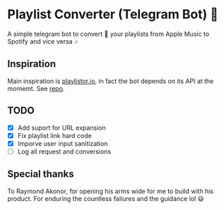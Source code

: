 # Playlist Converter (Telegram Bot) :robot:

A simple telegram bot to convert :repeat: your playlists from Apple Music to Spotify and vice versa :notes:

## Inspiration

Main inspiration is [playlistor.io](https://playlistor.io/), in fact the bot depends on its API at the momemt. See [repo](https://github.com/akornor/playlistor).

## TODO

- [x] Add suport for URL expansion
- [x] Fix playlist link hard code
- [x] Imporve user input sanitization
- [ ] Log all request and conversions

## Special thanks

To Raymond Akonor, for opening his arms wide for me to build with his product.
For enduring the countless failures and the guidance lol :smiley:
